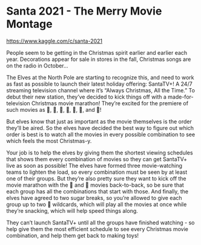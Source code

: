# Santa 2021 - The Merry Movie Montage

https://www.kaggle.com/c/santa-2021

People seem to be getting in the Christmas spirit earlier and earlier each year. Decorations appear for sale in stores in the fall, Christmas songs are on the radio in October…

The Elves at the North Pole are starting to recognize this, and need to work as fast as possible to launch their latest holiday offering: SantaTV+! A 24/7 streaming television channel where it’s “Always Christmas, All the Time.” To debut their new station, they’ve decided to kick things off with a made-for-television Christmas movie marathon! They’re excited for the premiere of such movies as 🎅, 🤶, 🦌, 🧝, 🎄, 🎁, and 🎀!

But elves know that just as important as the movie themselves is the order they’ll be aired. So the elves have decided the best way to figure out which order is best is to watch all the movies in every possible combination to see which feels the most Christmas-y.

Your job is to help the elves by giving them the shortest viewing schedules that shows them every combination of movies so they can get SantaTV+ live as soon as possible! The elves have formed three movie-watching teams to lighten the load, so every combination must be seen by at least one of their groups. But they’re also pretty sure they want to kick off the movie marathon with the 🎅 and 🤶 movies back-to-back, so be sure that each group has all the combinations that start with those. And finally, the elves have agreed to two sugar breaks, so you’re allowed to give each group up to two 🌟 wildcards, which will play all the movies at once while they’re snacking, which will help speed things along.

They can’t launch SantaTV+ until all the groups have finished watching - so help give them the most efficient schedule to see every Christmas movie combination, and help them get back to making toys!
